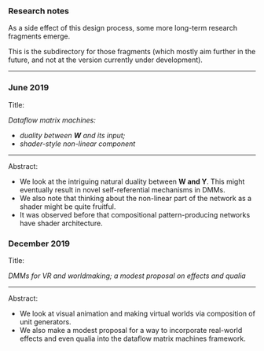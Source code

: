 ### Research notes

As a side effect of this design process, some more long-term research fragments emerge.

This is the subdirectory for those fragments (which mostly aim further in the future, and not at the version currently under development).

---

### June 2019

Title:

_Dataflow matrix machines:_
  * _duality between **W** and its input;_
  * _shader-style non-linear component_

---

Abstract:
  * We look at the intriguing natural duality between **W and Y**. This might eventually result in novel self-referential mechanisms in DMMs. 
  * We also note that thinking about the non-linear part of the network as a shader might be quite fruitful. 
  * It was observed before that compositional pattern-producing networks have shader architecture.

### December 2019

Title:

_DMMs for VR and worldmaking; a modest proposal on effects and qualia_

---

Abstract:
  * We look at visual animation and making virtual worlds via composition of unit generators.
  * We also make a modest proposal for a way to incorporate real-world effects and even qualia into the dataflow matrix machines framework.
